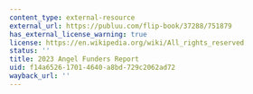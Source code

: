 ```yaml
---
content_type: external-resource
external_url: https://publuu.com/flip-book/37288/751879
has_external_license_warning: true
license: https://en.wikipedia.org/wiki/All_rights_reserved
status: ''
title: 2023 Angel Funders Report
uid: f14a6526-1701-4640-a8bd-729c2062ad72
wayback_url: ''
---
```

